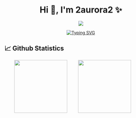 <h1 align="center">Hi 👋, I'm 2aurora2 ✨</h1>

<p align="center">
    <a title="My Blog Site" target="_blank" href="https://2aurora2.github.io/">
        <img src="https://img.shields.io/badge/%E5%8D%9A%E5%AE%A2%20(blog)-2aurora2.github.io-orange" />
    </a>
</p>

<p align="center">
    <a href="https://git.io/typing-svg"><img src="https://readme-typing-svg.demolab.com?font=Times+New+Roman&size=26&pause=1000&center=true&vCenter=true&random=false&width=435&lines=Do+more+of+what+makes+you+happy." alt="Typing SVG" /></a>
</p>

## 📈 Github Statistics

<div>
    <span>&emsp;&emsp;</span>
    <img height="175px" src="https://github-readme-stats.vercel.app/api?username=2aurora2&count_private=true&show_icons=true&theme=dark" />
    <span>&emsp;&emsp;</span>
    <img height="175px" src="https://github-readme-stats.vercel.app/api/top-langs/?username=2aurora2&layout=compact&langs_count=8&theme=dark" />
    <span>&emsp;&emsp;</span>
</div>

